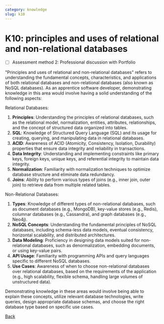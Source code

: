 ```yaml
---
category: knowledge
slug: k10
---
```


# K10: principles and uses of relational and non-relational databases

- [ ] Assessment method 2: Professional discussion with Portfolio

"Principles and uses of relational and non-relational databases" refers to understanding the fundamental concepts, characteristics, and applications of both relational databases and non-relational databases (also known as NoSQL databases). As an apprentice software developer, demonstrating knowledge in this area would involve having a solid understanding of the following aspects:

Relational Databases:

1. **Principles**: Understanding the principles of relational databases, such as the relational model, normalization, entities, attributes, relationships, and the concept of structured data organized into tables.
2. **SQL**: Knowledge of Structured Query Language (SQL) and its usage for creating, querying, and manipulating data in relational databases.
3. **ACID**: Awareness of ACID (Atomicity, Consistency, Isolation, Durability) properties that ensure data integrity and reliability in transactions.
4. **Data Integrity**: Understanding and implementing constraints like primary keys, foreign keys, unique keys, and referential integrity to maintain data integrity.
5. **Normalization**: Familiarity with normalization techniques to optimize database structure and eliminate data redundancy.
6. **Joins**: Ability to perform various types of joins (e.g., inner join, outer join) to retrieve data from multiple related tables.

Non-Relational Databases:

1. **Types**: Knowledge of different types of non-relational databases, such as document databases (e.g., MongoDB), key-value stores (e.g., Redis), columnar databases (e.g., Cassandra), and graph databases (e.g., Neo4j).
2. **NoSQL Concepts**: Understanding the fundamental principles of NoSQL databases, including schema-less data models, eventual consistency, horizontal scalability, and distributed architectures.
3. **Data Modeling**: Proficiency in designing data models suited for non-relational databases, such as denormalization, embedding documents, or using key-value pairs.
4. **API Usage**: Familiarity with programming APIs and query languages specific to different NoSQL databases.
5. **Use Cases**: Awareness of when to choose non-relational databases over relational databases, based on the requirements of the application (e.g., high scalability, flexible schema, handling large volumes of unstructured data).

Demonstrating knowledge in these areas would involve being able to explain these concepts, utilize relevant database technologies, write queries, design appropriate database schemas, and choose the right database type based on specific use cases.

[Back](../README.md)

